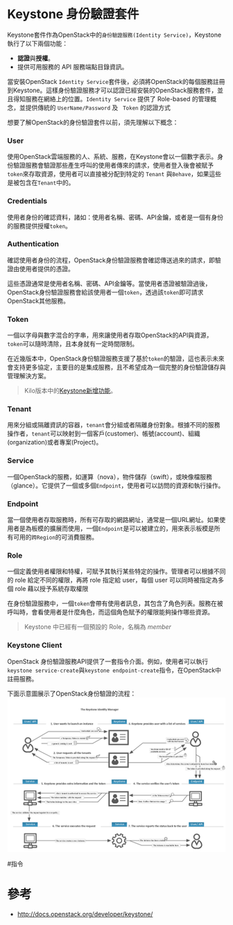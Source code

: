 # Keystone 身份驗證套件
Keystone套件作為OpenStack中的```身份驗證服務(Identity Service)```，Keystone執行了以下兩個功能：
* **認證**與**授權**。
* 提供可用服務的 API 服務端點目錄資訊。

當安裝OpenStack ```Identity Service```套件後，必須將OpenStack的每個服務註冊到Keystone。這樣身份驗證服務才可以認證已經安裝的OpenStack服務套件，並且得知服務在網絡上的位置。```Identity Service``` 提供了 Role-based 的管理概念，並提供傳統的 ```UserName/Password```  及 ``` Token```  的認證方式

想要了解OpenStack的身份驗證套件以前，須先理解以下概念：
### User
使用OpenStack雲端服務的人、系統、服務，在Keystone會以一個數字表示。身份驗證服務會驗證那些產生呼叫的使用者傳來的請求，使用者登入後會被賦予```token```來存取資源，使用者可以直接被分配到特定的 ```Tenant``` 與```Behave```，如果這些是被包含在```Tenant```中的。

### Credentials
使用者身份的確認資料，諸如：使用者名稱、密碼、API金鑰，或者是一個有身份的服務提供授權```token```。

### Authentication
確認使用者身份的流程，OpenStack身份驗證服務會確認傳送過來的請求，即驗證由使用者提供的憑證。

這些憑證通常是使用者名稱、密碼、API金鑰等。當使用者憑證被驗證過後，OpenStack身份驗證服務會給該使用者一個```token```，透過該```token```即可請求OpenStack其他服務。

### Token
一個以字母與數字混合的字串，用來讓使用者存取OpenStack的API與資源，```token```可以隨時清除，且本身就有一定時間限制。

在近幾版本中，OpenStack身份驗證服務支援了基於```token```的驗證，這也表示未來會支持更多協定，主要目的是集成服務，且不希望成為一個完整的身份驗證儲存與管理解決方案。

> Kilo版本中的[Keystone新增功能](https://wiki.openstack.org/wiki/ReleaseNotes/Kilo#OpenStack_Identity_.28Keystone.29)。

### Tenant
用來分組或隔離資訊的容器，```tenant```會分組或者隔離身份對象。根據不同的服務操作者，```tenant```可以映射到一個客戶(customer)、帳號(account)、組織(organization)或者專案(Project)。

### Service
一個OpenStack的服務，如運算（nova），物件儲存（swift），或映像檔服務（glance）。它提供了一個或多個```Endpoint```，使用者可以訪問的資源和執行操作。

### Endpoint
當一個使用者存取服務時，所有可存取的網路網址，通常是一個URL網址。如果使用者是為板模的擴展而使用，一個```Endpoint```是可以被建立的，用來表示板模是所有可用的```跨Region```的可消費服務。

### Role
一個定義使用者權限和特權，可賦予其執行某些特定的操作。管理者可以根據不同的 role 給定不同的權限，再將 role 指定給 user，每個 user 可以同時被指定為多個 role 藉以授予系統存取權限

在身份驗證服務中，一個```token```會帶有使用者訊息，其包含了角色列表。服務在被呼叫時，會看使用者是什麼角色，而這個角色賦予的權限能夠操作哪些資源。
> Keystone 中已經有一個預設的 Role，名稱為 _member_

### Keystone Client
OpenStack 身份驗證服務API提供了一套指令介面。例如，使用者可以執行```keystone service-create```與```keystone endpoint-create```指令，在OpenStack中註冊服務。

下面示意圖展示了OpenStack身份驗證的流程：
![Keystone](images/SCH_5002_V00_NUAC-Keystone.png)

#指令

# 參考
* http://docs.openstack.org/developer/keystone/

